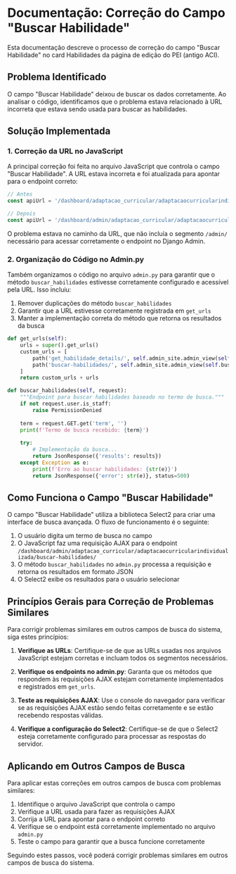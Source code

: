 # Documentação: Correção do Campo "Buscar Habilidade"

Esta documentação descreve o processo de correção do campo "Buscar Habilidade" no card Habilidades da página de edição do PEI (antigo ACI).

## Problema Identificado

O campo "Buscar Habilidade" deixou de buscar os dados corretamente. Ao analisar o código, identificamos que o problema estava relacionado à URL incorreta que estava sendo usada para buscar as habilidades.

## Solução Implementada

### 1. Correção da URL no JavaScript

A principal correção foi feita no arquivo JavaScript que controla o campo "Buscar Habilidade". A URL estava incorreta e foi atualizada para apontar para o endpoint correto:

```javascript
// Antes
const apiUrl = '/dashboard/adaptacao_curricular/adaptacaocurricularindividualizada/buscar-habilidades/';

// Depois
const apiUrl = '/dashboard/admin/adaptacao_curricular/adaptacaocurricularindividualizada/buscar-habilidades/';
```

O problema estava no caminho da URL, que não incluía o segmento `/admin/` necessário para acessar corretamente o endpoint no Django Admin.

### 2. Organização do Código no Admin.py

Também organizamos o código no arquivo `admin.py` para garantir que o método `buscar_habilidades` estivesse corretamente configurado e acessível pela URL. Isso incluiu:

1. Remover duplicações do método `buscar_habilidades`
2. Garantir que a URL estivesse corretamente registrada em `get_urls`
3. Manter a implementação correta do método que retorna os resultados da busca

```python
def get_urls(self):
    urls = super().get_urls()
    custom_urls = [
        path('get_habilidade_details/', self.admin_site.admin_view(self.get_habilidade_details), name='get_habilidade_details'),
        path('buscar-habilidades/', self.admin_site.admin_view(self.buscar_habilidades), name='buscar_habilidades'),
    ]
    return custom_urls + urls

def buscar_habilidades(self, request):
    """Endpoint para buscar habilidades baseado no termo de busca."""
    if not request.user.is_staff:
        raise PermissionDenied
        
    term = request.GET.get('term', '')
    print(f'Termo de busca recebido: {term}')
    
    try:
        # Implementação da busca...
        return JsonResponse({'results': results})
    except Exception as e:
        print(f'Erro ao buscar habilidades: {str(e)}')
        return JsonResponse({'error': str(e)}, status=500)
```

## Como Funciona o Campo "Buscar Habilidade"

O campo "Buscar Habilidade" utiliza a biblioteca Select2 para criar uma interface de busca avançada. O fluxo de funcionamento é o seguinte:

1. O usuário digita um termo de busca no campo
2. O JavaScript faz uma requisição AJAX para o endpoint `/dashboard/admin/adaptacao_curricular/adaptacaocurricularindividualizada/buscar-habilidades/`
3. O método `buscar_habilidades` no `admin.py` processa a requisição e retorna os resultados em formato JSON
4. O Select2 exibe os resultados para o usuário selecionar

## Princípios Gerais para Correção de Problemas Similares

Para corrigir problemas similares em outros campos de busca do sistema, siga estes princípios:

1. **Verifique as URLs**: Certifique-se de que as URLs usadas nos arquivos JavaScript estejam corretas e incluam todos os segmentos necessários.

2. **Verifique os endpoints no admin.py**: Garanta que os métodos que respondem às requisições AJAX estejam corretamente implementados e registrados em `get_urls`.

3. **Teste as requisições AJAX**: Use o console do navegador para verificar se as requisições AJAX estão sendo feitas corretamente e se estão recebendo respostas válidas.

4. **Verifique a configuração do Select2**: Certifique-se de que o Select2 esteja corretamente configurado para processar as respostas do servidor.

## Aplicando em Outros Campos de Busca

Para aplicar estas correções em outros campos de busca com problemas similares:

1. Identifique o arquivo JavaScript que controla o campo
2. Verifique a URL usada para fazer as requisições AJAX
3. Corrija a URL para apontar para o endpoint correto
4. Verifique se o endpoint está corretamente implementado no arquivo `admin.py`
5. Teste o campo para garantir que a busca funcione corretamente

Seguindo estes passos, você poderá corrigir problemas similares em outros campos de busca do sistema.
